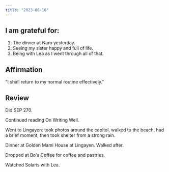 ```yaml
---
title: "2023-06-16"
---
```

## I am grateful for:
1. The dinner at Naro yesterday.
2. Seeing my sister happy and full of life.
3. Being with Lea as I went through all of that.

## Affirmation

"I shall return to my normal routine effectively."

## Review

Did SEP 270.

Continued reading On Writing Well.

Went to Lingayen: took photos around the capitol, walked to the beach, had a brief moment, then took shelter from a strong rain.

Dinner at Golden Mami House at Lingayen. Walked after.

Dropped at Bo's Coffee for coffee and pastries.

Watched Solaris with Lea.